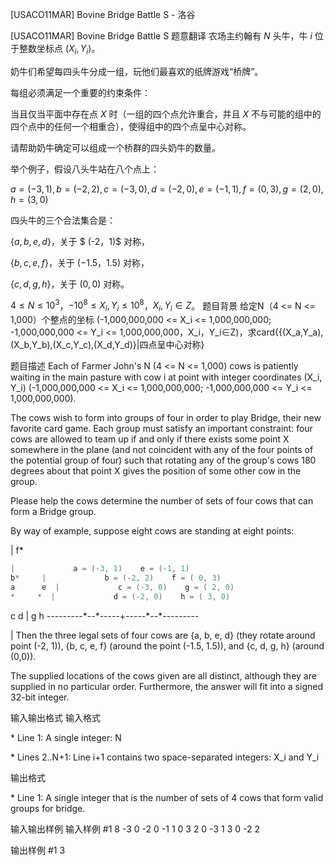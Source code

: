 



[USACO11MAR] Bovine Bridge Battle S - 洛谷














[USACO11MAR] Bovine Bridge Battle S
题意翻译
农场主约翰有 $N$ 头牛，牛 $i$ 位于整数坐标点 $(X_i,Y_i)$。

奶牛们希望每四头牛分成一组，玩他们最喜欢的纸牌游戏“桥牌”。

每组必须满足一个重要的约束条件：

当且仅当平面中存在点 $X$ 时（一组的四个点允许重合，并且 $X$ 不与可能的组中的四个点中的任何一个相重合），使得组中的四个点呈中心对称。

请帮助奶牛确定可以组成一个桥群的四头奶牛的数量。

举个例子，假设八头牛站在八个点上：

$a=(-3,1),b=(-2,2),c=(-3,0),d=(-2,0),e=(-1,1),f=(0,3),g=(2,0),h=(3,0)$

四头牛的三个合法集合是：

{$a,b,e,d$}，关于 $ (-2，1)$ 对称，

{$b,c,e,f$}，关于 $(-1.5，1.5)$ 对称，

{$c,d,g,h$}，关于 $(0,0)$ 对称。

$4\le N\le 10^3$，$-10^8\le X_i,Y_i\le 10^8$，$X_i,Y_i\in Z$。
题目背景
给定N（4 <= N <= 1,000）个整点的坐标 (-1,000,000,000 <= X\_i <= 1,000,000,000; -1,000,000,000 <= Y\_i <= 1,000,000,000，X\_i，Y\_i∈Z)，求card{{(X\_a,Y\_a),(X\_b,Y\_b),(X\_c,Y\_c),(X\_d,Y\_d)}|四点呈中心对称}

题目描述
Each of Farmer John's N (4 <= N <= 1,000) cows is patiently waiting in the main pasture with cow i at point with integer coordinates (X\_i, Y\_i) (-1,000,000,000 <= X\_i <= 1,000,000,000; -1,000,000,000 <= Y\_i <= 1,000,000,000).

The cows wish to form into groups of four in order to play Bridge, their new favorite card game. Each group must satisfy an important constraint: four cows are allowed to team up if and only if there exists some point X somewhere in the plane (and not coincident with any of the four points of the potential group of four) such that rotating any of the group's cows 180 degrees about that point X gives the position of some other cow in the group.

Please help the cows determine the number of sets of four cows that can form a Bridge group.

By way of example, suppose eight cows are standing at eight points:

|
f\*
```cpp
|             a = (-3, 1)    e = (-1, 1) 
b*     |             b = (-2, 2)    f = ( 0, 3) 
a      e  |             c = (-3, 0)    g = ( 2, 0) 
*     *  |             d = (-2, 0)    h = ( 3, 0) 
```
c  d     |     g  h
---------\*--\*-----+-----\*--\*---------

|
Then the three legal sets of four cows are {a, b, e, d} (they rotate around point (-2, 1)), {b, c, e, f} (around the point (-1.5, 1.5)), and {c, d, g, h} (around (0,0)).

The supplied locations of the cows given are all distinct, although they are supplied in no particular order. Furthermore, the answer will fit into a signed 32-bit integer.

输入输出格式
输入格式

\* Line 1: A single integer: N

\* Lines 2..N+1: Line i+1 contains two space-separated integers: X\_i and Y\_i

输出格式

\* Line 1: A single integer that is the number of sets of 4 cows that form valid groups for bridge.

输入输出样例
输入样例 #1
8 
-3 0 
-2 0 
-1 1 
0 3 
2 0 
-3 1 
3 0 
-2 2 

输出样例 #1
3 







